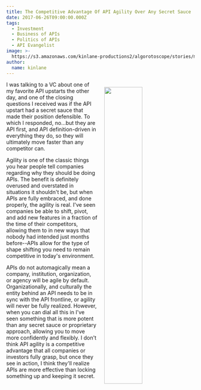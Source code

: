 ```yaml
---
title: The Competitive Advantage Of API Agility Over Any Secret Sauce
date: 2017-06-26T09:00:00.000Z
tags:
  - Investment
  - Business of APIs
  - Politics of APIs
  - API Evangelist
image: >-
  https://s3.amazonaws.com/kinlane-productions2/algorotoscope/stories/machine-road_blue_circuit_5_bw.jpg
author:
  name: kinlane
---
```

<p><img src="https://s3.amazonaws.com/kinlane-productions2/algorotoscope/stories/machine-road_blue_circuit_5_bw.jpg" align="right" width="45%" style="padding: 15px" /></p>I was talking to a VC about one of my favorite API upstarts the other day, and one of the closing questions I received was if the API upstart had a secret sauce that made their position defensible. To which I responded, no...but they are API first, and API definition-driven in everything they do, so they will ultimately move faster than any competitor can.

Agility is one of the classic things you hear people tell companies regarding why they should be doing APIs. The benefit is definitely overused and overstated in situations it shouldn't be, but when APIs are fully embraced, and done properly, the agility is real. I've seen companies be able to shift, pivot, and add new features in a fraction of the time of their competitors, allowing them to in new ways that nobody had intended just months before--APIs allow for the type of shape shifting you need to remain competitive in today's environment.

APIs do not automagically mean a company, institution, organization, or agency will be agile by default. Organizationally, and culturally the entity behind an API needs to be in sync with the API frontline, or agility will never be fully realized. However, when you can dial all this in I've seen something that is more potent than any secret sauce or proprietary approach, allowing you to move more confidently and flexibly. I don't think API agility is a competitive advantage that all companies or investors fully grasp, but once they see in action, I think they'll realize APIs are more effective than locking something up and keeping it secret.
